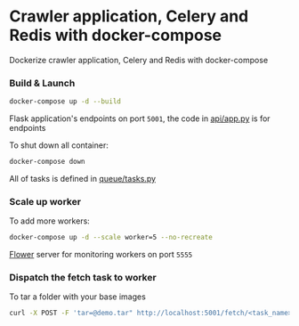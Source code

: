 # Crawler application, Celery and Redis with docker-compose

Dockerize crawler application, Celery and Redis with docker-compose

### Build & Launch

```bash
docker-compose up -d --build
```

Flask application's endpoints on port `5001`, the code in [api/app.py](api/app.py) is for endpoints

To shut down all container:
```bash
docker-compose down
```

All of tasks is defined in [queue/tasks.py](celery-queue/tasks.py) 

### Scale up worker

To add more workers:
```bash
docker-compose up -d --scale worker=5 --no-recreate
```

[Flower](https://github.com/mher/flower) server for monitoring workers on port `5555`


### Dispatch the fetch task to worker

To tar a folder with your base images
```bash
curl -X POST -F 'tar=@demo.tar" http://localhost:5001/fetch/<task_name>
```






